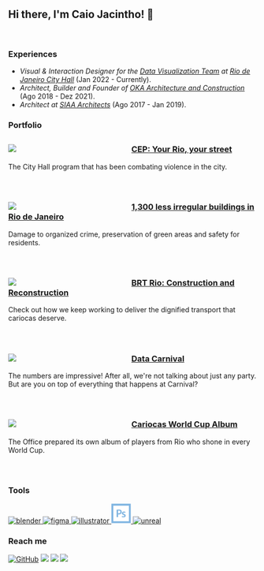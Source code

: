 <h2> Hi there, I'm Caio Jacintho! 👋 </h2>
<br />

<p>
<h3>Experiences</h3>
<ul>
<li><em>Visual & Interaction Designer for the <a href="https://dados.rio/">Data Visualization Team</a> at <a href="https://prefeitura.rio/">Rio de Janeiro City Hall</a></em> (Jan 2022 - Currently).<br /></li>
<li><em>Architect, Builder and Founder of <a href="https://www.instagram.com/oka.construtora">OKA Architecture and Construction</a></em> (Ago 2018 - Dez 2021).<br /></li>
<li><em>Architect at <a href="https://siaa.arq.br/">SIAA Architects</a></em> (Ago 2017 - Jan 2019).<br /></li>
</ul>
</p>


<p>
<h3>Portfolio</h3>
  
<h2></h2>
<p><img width="250" align='left' src="https://uploads-ssl.webflow.com/620174b23793091c57373755/64a59733514fbc04696e1995_cep-github.gif"></p>
 
### <a href="https://viz.dados.rio/#/especial-seop/cep">CEP: Your Rio, your street</a>

The City Hall program that has been combating violence in the city.
<br /><br /><br />
<h2></h2>

<p><img width="250" align='left' src="https://uploads-ssl.webflow.com/620174b23793091c57373755/64a598e8d72031850121fc07_demolicoes-github.gif"></p>
 
### <a href="https://viz.dados.rio/#/especial-seop/demolicoes">1,300 less irregular buildings in Rio de Janeiro</a>

Damage to organized crime, preservation of green areas and safety for residents.
<br /><br /><br />
<h2></h2>

<p><img width="250" align='left' src="https://uploads-ssl.webflow.com/620174b23793091c57373755/64a599d392841340fa45d7cb_brt-github.png"></p>
 
### <a href="https://www.dados.rio/especiais/reconstrucao-brt">BRT Rio: Construction and Reconstruction</a>

Check out how we keep working to deliver the dignified transport that cariocas deserve.
<br /><br /><br />
<h2></h2>

<p><img width="250" align='left' src="https://uploads-ssl.webflow.com/620174b23793091c57373755/64a59a41ee316f674857d484_carnaval-github.png"></p>
 
### <a href="https://www.dados.rio/especiais/carnaval-de-dados">Data Carnival</a>

The numbers are impressive! After all, we're not talking about just any party. But are you on top of everything that happens at Carnival?
<br /><br /><br />
<h2></h2>

<p><img width="250" align='left' src="https://uploads-ssl.webflow.com/620174b23793091c57373755/64a59a9af54d4600f89872f1_album-github.png"></p>
 
### <a href="https://www.dados.rio/especiais/copa-do-mundo-carioca">Cariocas World Cup Album</a>

The Office prepared its own album of players from Rio who shone in every World Cup.
<br /><br /><br />
<h2></h2>

</p>

<h3 align="left">Tools</h3>
<p align="left">
<a href="https://www.blender.org/" target="_blank" rel="noreferrer"> <img src="https://download.blender.org/branding/community/blender_community_badge_white.svg" alt="blender" width="40" height="40"/> </a> <a href="https://www.figma.com/" target="_blank" rel="noreferrer"> <img src="https://www.vectorlogo.zone/logos/figma/figma-icon.svg" alt="figma" width="40" height="40"/> </a> <a href="https://www.adobe.com/in/products/illustrator.html" target="_blank" rel="noreferrer"> <img src="https://www.vectorlogo.zone/logos/adobe_illustrator/adobe_illustrator-icon.svg" alt="illustrator" width="40" height="40"/> </a> <a href="https://www.photoshop.com/en" target="_blank" rel="noreferrer"> <img src="https://raw.githubusercontent.com/devicons/devicon/master/icons/photoshop/photoshop-line.svg" alt="photoshop" width="40" height="40"/> </a> <a href="https://unrealengine.com/" target="_blank" rel="noreferrer"> <img src="https://raw.githubusercontent.com/kenangundogan/fontisto/036b7eca71aab1bef8e6a0518f7329f13ed62f6b/icons/svg/brand/unreal-engine.svg" alt="unreal" width="40" height="40"/> </a>
</p>

<h3 align="left">Reach me</h3>
<p align="left">
<a href="https://github.com/caiojacintho" target="_blank"><img src="https://img.shields.io/badge/-GitHub-%23181717?style=for-the-badge&logo=github" alt="GitHub" /></a>
<a href="https://www.linkedin.com/in/caio-jacintho" target="_blank"><img src="https://img.shields.io/badge/-LinkedIn-%230077B5?style=for-the-badge&logo=linkedin&logoColor=white" target="_blank"></a>
<a href="https://instagram.com/_craj" target="_blank"><img src="https://img.shields.io/badge/-Instagram-%23E4405F?style=for-the-badge&logo=instagram&logoColor=white" target="_blank"></a>
<a href = "mailto:caio.rodrigues.jacintho@gmail.com"><img src="https://img.shields.io/badge/Gmail-D14836?style=for-the-badge&logo=gmail&logoColor=white" target="_blank"></a>
</p>
